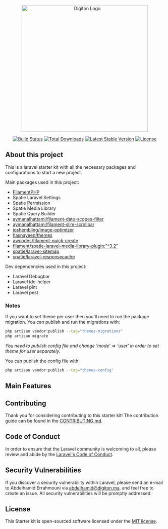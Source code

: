 <p align="center">
    <a href="https://digiton.ma" target="_blank">
        <img src="https://avatars.githubusercontent.com/u/108480560?s=200&v=4" width="400" alt="Digiton Logo">
    </a>
</p>

<p align="center">
<a href="https://github.com/digiton-ma/laravel-starter-kit/actions"><img src="https://github.com/digiton-ma/laravel-starter-kit/workflows/tests/badge.svg" alt="Build Status"></a>
<a href="https://packagist.org/packages/digiton-ma/laravel-starter-kit"><img src="https://img.shields.io/packagist/dt/digiton-ma/laravel-starter-kit" alt="Total Downloads"></a>
<a href="https://packagist.org/packages/digiton-ma/laravel-starter-kit"><img src="https://img.shields.io/packagist/v/digiton-ma/laravel-starter-kit" alt="Latest Stable Version"></a>
<a href="https://packagist.org/packages/digiton-ma/laravel-starter-kit"><img src="https://img.shields.io/packagist/l/digiton-ma/laravel-starter-kit" alt="License"></a>
</p>

## About this project

This is a laravel starter kit with all the necessary packages and configurations to start a new project.

Main packages used in this project:
- [FilamentPHP](https://filamentphp.com)
- Spatie Laravel Settings
- Spatie Permission
- Spatie Media Library
- Spatie Query Builder
- [aymanalhattami/filament-date-scopes-filter](https://github.com/aymanalhattami/filament-date-scopes-filter)
- [aymanalhattami/filament-slim-scrollbar](https://github.com/aymanalhattami/filament-slim-scrollbar)
- [joshembling/image-optimizer](https://github.com/joshembling/image-optimizer)
- [hasnayeen/themes](https://github.com/hasnayeen/themes)
- [awcodes/filament-quick-create](https://github.com/awcodes/filament-quick-create)
- [filament/spatie-laravel-media-library-plugin:"^3.2"](https://github.com/filamentphp/spatie-laravel-media-library-plugin)
- [spatie/laravel-sitemap](https://github.com/spatie/laravel-sitemap)
- [spatie/laravel-responsecache](https://github.com/spatie/laravel-responsecache)

Dev dependencies used in this project:
- Laravel Debugbar
- Laravel ide-helper
- Laravel pint
- Laravel pest

### Notes
If you want to set theme per user then you'll need to run the package migration. You can publish and run the migrations with:

```bash
php artisan vendor:publish --tag="themes-migrations"
php artisan migrate
```
_You need to publish config file and change 'mode' => 'user' in order to set theme for user separately._

You can publish the config file with:
```bash
php artisan vendor:publish --tag="themes-config"
```

## Main Features

## Contributing

Thank you for considering contributing to this starter kit! The contribution guide can be found in the [CONTRIBUTING.md](.github/CONTRIBUTING.md).

## Code of Conduct

In order to ensure that the Laravel community is welcoming to all, please review and abide by the [Laravel's Code of Conduct](https://laravel.com/docs/contributions#code-of-conduct).

## Security Vulnerabilities

If you discover a security vulnerability within Laravel, please send an e-mail to Abdelhamid Errahmouni via [abdelhamid@digiton.ma](mailto:abdelhamid@digiton.ma), and feel free to create an issue. All security vulnerabilities will be promptly addressed.

## License

This Starter kit is open-sourced software licensed under the [MIT license](https://opensource.org/licenses/MIT).
